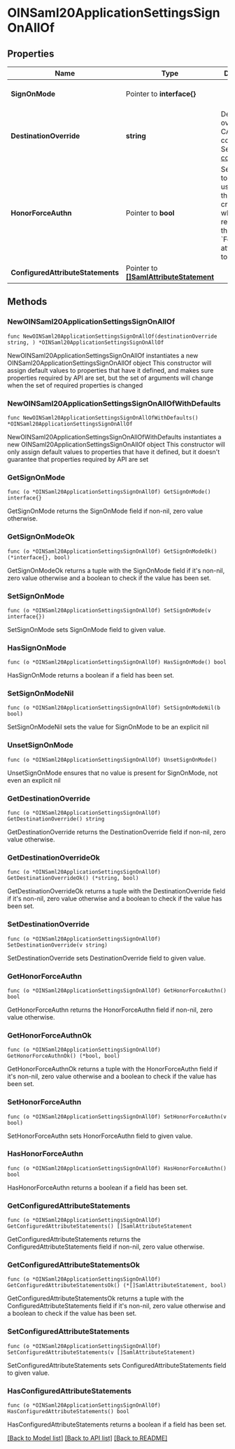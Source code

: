 # OINSaml20ApplicationSettingsSignOnAllOf

## Properties

Name | Type | Description | Notes
------------ | ------------- | ------------- | -------------
**SignOnMode** | Pointer to **interface{}** |  | [optional] [default to SAML_2_0]
**DestinationOverride** | **string** | Destination override for CASB configuration. See [CASB config guide](https://help.okta.com/en-us/Content/Topics/Apps/CASB-config-guide.htm) | 
**HonorForceAuthn** | Pointer to **bool** | Set to &#x60;true&#x60; to prompt users for their credentials when a SAML request has the &#x60;ForceAuthn&#x60; attribute set to &#x60;true&#x60; | [optional] 
**ConfiguredAttributeStatements** | Pointer to [**[]SamlAttributeStatement**](SamlAttributeStatement.md) |  | [optional] 

## Methods

### NewOINSaml20ApplicationSettingsSignOnAllOf

`func NewOINSaml20ApplicationSettingsSignOnAllOf(destinationOverride string, ) *OINSaml20ApplicationSettingsSignOnAllOf`

NewOINSaml20ApplicationSettingsSignOnAllOf instantiates a new OINSaml20ApplicationSettingsSignOnAllOf object
This constructor will assign default values to properties that have it defined,
and makes sure properties required by API are set, but the set of arguments
will change when the set of required properties is changed

### NewOINSaml20ApplicationSettingsSignOnAllOfWithDefaults

`func NewOINSaml20ApplicationSettingsSignOnAllOfWithDefaults() *OINSaml20ApplicationSettingsSignOnAllOf`

NewOINSaml20ApplicationSettingsSignOnAllOfWithDefaults instantiates a new OINSaml20ApplicationSettingsSignOnAllOf object
This constructor will only assign default values to properties that have it defined,
but it doesn't guarantee that properties required by API are set

### GetSignOnMode

`func (o *OINSaml20ApplicationSettingsSignOnAllOf) GetSignOnMode() interface{}`

GetSignOnMode returns the SignOnMode field if non-nil, zero value otherwise.

### GetSignOnModeOk

`func (o *OINSaml20ApplicationSettingsSignOnAllOf) GetSignOnModeOk() (*interface{}, bool)`

GetSignOnModeOk returns a tuple with the SignOnMode field if it's non-nil, zero value otherwise
and a boolean to check if the value has been set.

### SetSignOnMode

`func (o *OINSaml20ApplicationSettingsSignOnAllOf) SetSignOnMode(v interface{})`

SetSignOnMode sets SignOnMode field to given value.

### HasSignOnMode

`func (o *OINSaml20ApplicationSettingsSignOnAllOf) HasSignOnMode() bool`

HasSignOnMode returns a boolean if a field has been set.

### SetSignOnModeNil

`func (o *OINSaml20ApplicationSettingsSignOnAllOf) SetSignOnModeNil(b bool)`

 SetSignOnModeNil sets the value for SignOnMode to be an explicit nil

### UnsetSignOnMode
`func (o *OINSaml20ApplicationSettingsSignOnAllOf) UnsetSignOnMode()`

UnsetSignOnMode ensures that no value is present for SignOnMode, not even an explicit nil
### GetDestinationOverride

`func (o *OINSaml20ApplicationSettingsSignOnAllOf) GetDestinationOverride() string`

GetDestinationOverride returns the DestinationOverride field if non-nil, zero value otherwise.

### GetDestinationOverrideOk

`func (o *OINSaml20ApplicationSettingsSignOnAllOf) GetDestinationOverrideOk() (*string, bool)`

GetDestinationOverrideOk returns a tuple with the DestinationOverride field if it's non-nil, zero value otherwise
and a boolean to check if the value has been set.

### SetDestinationOverride

`func (o *OINSaml20ApplicationSettingsSignOnAllOf) SetDestinationOverride(v string)`

SetDestinationOverride sets DestinationOverride field to given value.


### GetHonorForceAuthn

`func (o *OINSaml20ApplicationSettingsSignOnAllOf) GetHonorForceAuthn() bool`

GetHonorForceAuthn returns the HonorForceAuthn field if non-nil, zero value otherwise.

### GetHonorForceAuthnOk

`func (o *OINSaml20ApplicationSettingsSignOnAllOf) GetHonorForceAuthnOk() (*bool, bool)`

GetHonorForceAuthnOk returns a tuple with the HonorForceAuthn field if it's non-nil, zero value otherwise
and a boolean to check if the value has been set.

### SetHonorForceAuthn

`func (o *OINSaml20ApplicationSettingsSignOnAllOf) SetHonorForceAuthn(v bool)`

SetHonorForceAuthn sets HonorForceAuthn field to given value.

### HasHonorForceAuthn

`func (o *OINSaml20ApplicationSettingsSignOnAllOf) HasHonorForceAuthn() bool`

HasHonorForceAuthn returns a boolean if a field has been set.

### GetConfiguredAttributeStatements

`func (o *OINSaml20ApplicationSettingsSignOnAllOf) GetConfiguredAttributeStatements() []SamlAttributeStatement`

GetConfiguredAttributeStatements returns the ConfiguredAttributeStatements field if non-nil, zero value otherwise.

### GetConfiguredAttributeStatementsOk

`func (o *OINSaml20ApplicationSettingsSignOnAllOf) GetConfiguredAttributeStatementsOk() (*[]SamlAttributeStatement, bool)`

GetConfiguredAttributeStatementsOk returns a tuple with the ConfiguredAttributeStatements field if it's non-nil, zero value otherwise
and a boolean to check if the value has been set.

### SetConfiguredAttributeStatements

`func (o *OINSaml20ApplicationSettingsSignOnAllOf) SetConfiguredAttributeStatements(v []SamlAttributeStatement)`

SetConfiguredAttributeStatements sets ConfiguredAttributeStatements field to given value.

### HasConfiguredAttributeStatements

`func (o *OINSaml20ApplicationSettingsSignOnAllOf) HasConfiguredAttributeStatements() bool`

HasConfiguredAttributeStatements returns a boolean if a field has been set.


[[Back to Model list]](../README.md#documentation-for-models) [[Back to API list]](../README.md#documentation-for-api-endpoints) [[Back to README]](../README.md)


